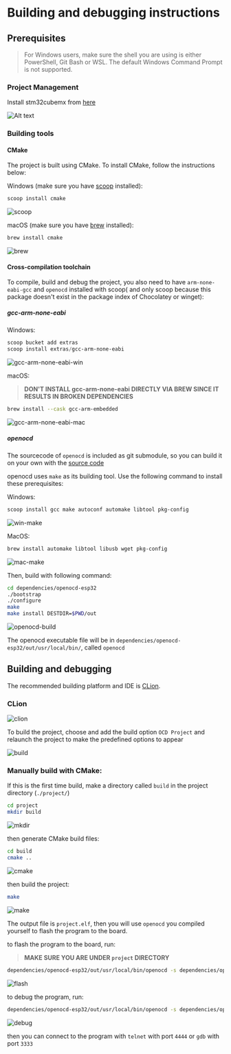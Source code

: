 # Building and debugging instructions

## Prerequisites

> For Windows users, make sure the shell you are using is either PowerShell, Git Bash or WSL. The default Windows
> Command Prompt is not supported.

### Project Management

Install stm32cubemx from [here](https://www.st.com/en/development-tools/stm32cubemx.html)

![Alt text](./readme_res/image.png)

### Building tools

#### CMake

The project is built using CMake. To install CMake, follow the instructions below:

Windows (make sure you have [scoop](https://scoop.sh/) installed):

```bash
scoop install cmake
```

![scoop](./readme_res/SCR-20231027-cirh.png)

macOS (make sure you have [brew](https://brew.sh/) installed):

```bash
brew install cmake
```

![brew](./readme_res/SCR-20231027-cjkv.png)

#### Cross-compilation toolchain

To compile, build and debug the project, you also need to have `arm-none-eabi-gcc` and `openocd` installed with scoop(
and only scoop because this package doesn't exist in the package index of Chocolatey or winget):

##### gcc-arm-none-eabi

Windows:

```powershell
scoop bucket add extras
scoop install extras/gcc-arm-none-eabi
```

![gcc-arm-none-eabi-win](./readme_res/SCR-20231027-cklt.png)

macOS:

> **DON'T INSTALL gcc-arm-none-eabi DIRECTLY VIA BREW SINCE IT RESULTS IN BROKEN DEPENDENCIES**

```bash
brew install --cask gcc-arm-embedded
```

![gcc-arm-none-eabi-mac](./readme_res/SCR-20231027-ckwh.png)

##### openocd

The sourcecode of `openocd` is included as git submodule, so you can build it on your own with
the [source code](dependencies/openocd-esp32)

openocd uses `make` as its building tool. Use the following command to install these prerequisites:

Windows:

```bash
scoop install gcc make autoconf automake libtool pkg-config
```

![win-make](./readme_res/SCR-20231027-clhb.png)

MacOS:

```bash
brew install automake libtool libusb wget pkg-config
```

![mac-make](./readme_res/SCR-20231027-clqb.png)

Then, build with following command:

```bash
cd dependencies/openocd-esp32
./bootstrap
./configure
make
make install DESTDIR=$PWD/out
```

![openocd-build](./readme_res/SCR-20231027-clwx.png)

The openocd executable file will be in `dependencies/openocd-esp32/out/usr/local/bin/`, called `openocd`

## Building and debugging

The recommended building platform and IDE is [CLion](https://www.jetbrains.com/clion/).

### CLion

![clion](./readme_res/SCR-20231027-cmck.png)

To build the project, choose and add the build option `OCD Project` and relaunch the project to make the predefined
options to appear

![build](./readme_res/SCR-20231027-crna.png)

### Manually build with CMake:

If this is the first time build, make a directory called `build` in the project directory (`./project/`)

```bash
cd project
mkdir build
```

![mkdir](./readme_res/SCR-20231027-cmrj.png)

then generate CMake build files:

```bash
cd build
cmake ..
```

![cmake](./readme_res/SCR-20231027-cmyq.png)

then build the project:

```bash
make
```

![make](./readme_res/SCR-20231027-cndg.png)

The output file is `project.elf`, then you will use `openocd` you compiled yourself to flash the program to the board.

to flash the program to the board, run:

> **MAKE SURE YOU ARE UNDER `project` DIRECTORY**

```bash
dependencies/openocd-esp32/out/usr/local/bin/openocd -s dependencies/openocd-esp32/out/usr/local/share/openocd/scripts -f st_nucleo_f4.cfg -c "tcl_port disabled" -c "gdb_port disabled" -c "telnet_port disabled" -c "program \"./project.elf\"" -c reset -c shutdown
```

![flash](./readme_res/SCR-20231027-cqqu.png)

to debug the program, run:

```bash
dependencies/openocd-esp32/out/usr/local/bin/openocd -s dependencies/openocd-esp32/out/usr/local/share/openocd/scripts -f st_nucleo_f4.cfg -c "tcl_port disabled" -c "gdb_port 3333" -c "telnet_port 4444" -c "program \"./project.elf\"" -c "init;reset init;" -c "echo (((READY)))"
```

![debug](./readme_res/SCR-20231027-cqxj.png)

then you can connect to the program with `telnet` with port `4444` or `gdb` with port `3333`
